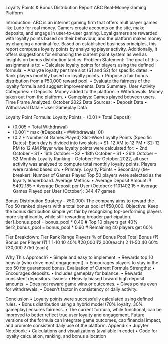 Loyalty Points & Bonus Distribution Report
ABC Real-Money Gaming Platform

Introduction:
ABC is an internet gaming firm that offers multiplayer games like Ludo for real money. Gamers create accounts on the site, make deposits, and engage in user-to-user gaming. Loyal gamers are rewarded with loyalty points based on their behaviour, and the platform makes money by charging a nominal fee.
Based on established business principles, this report computes loyalty points by analyzing player activity. Additionally, it offers suggestions for enhancing the current point system as well as insights on bonus distribution tactics.
Problem Statement:
The goal of this assignment is to:
•	Calculate loyalty points for players using the defined formula.
•	Analyze loyalty per time slot (S1 and S2) for specific dates.
•	Rank players monthly based on loyalty points.
•	Propose a fair bonus distribution from a ₹50,000 reward pool.
•	Evaluate the fairness of the loyalty formula and suggest improvements.
Data Summary:
User Activity Categories:
•	Deposits: Money added to the platform.
•	Withdrawals: Money taken out from the platform.
•	Gameplays: Games played between users.
Time Frame Analyzed: October 2022
Data Sources:
•	Deposit Data
•	Withdrawal Data
•	User Gameplay Data





Loyalty Point Formula:
Loyalty Points =
(0.01 * Total Deposit)
+ (0.005 * Total Withdrawal)
+ (0.001 * max (#Deposits - #Withdrawals, 0))
+ (0.2 * Number of Games Played)
Slot-Wise Loyalty Points (Specific Dates):
	Each day is divided into two slots:
•	S1: 12 AM to 12 PM
•	S2: 12 PM to 12 AM
Player wise loyalty points were calculated for:
•	2nd October – S1
•	16th October – S2
•	18th October – S1
•	26th October – S2
Monthly Loyalty Ranking – October:
For October 2022, all user activity was analysed to compute total monthly loyalty points.
Players were ranked based on:
•	Primary: Loyalty Points
•	Secondary (tie-breaker): Number of Games Played
Top 50 players were selected as the loyalty leaderboard.
Average Metrics:
•	Average Deposit Amount: ₹ 5492.185
•	Average Deposit per User (October): ₹101402.15
•	Average Games Played per User (October): 344.47 games



Bonus Distribution Strategy – ₹50,000:
The company aims to reward the Top 50 ranked players with a total bonus pool of ₹50,000.
Objective: Keep the bonus distribution simple yet fair by recognizing top-performing players more significantly, while still rewarding broader participation.
tier1_bonus_pool = bonus_pool * 0.40 # Top 10 players get 40%
tier2_bonus_pool = bonus_pool * 0.60 # Remaining 40 players get 60%

Tier Breakdown:
Tier	Rank Range	Players	% of Bonus Pool	Total Bonus (₹)	Bonus per Player (₹)
1	1-10	10	40%	₹20,000	₹2,000(each)
2	11-50	40	60%	₹30,000	₹750 (each)

Why This Approach?
•	Simple and easy to implement.
•	Rewards top 10 heavily (who drive most engagement).
•	Encourages players to stay in the top 50 for guaranteed bonus.
Evaluation of Current Formula
 Strengths:
•	Encourages deposits.
•	Includes gameplay for balance.
•	Rewards consistent depositors.
Issues:
•	Heavily biased toward high deposit amounts.
•	Does not reward game wins or outcomes.
•	Gives points even for withdrawals.
•	Doesn't factor in consistency or daily activity.


Conclusion
•	Loyalty points were successfully calculated using defined rules.
•	Bonus distribution using a hybrid model (70% loyalty, 30% gameplay) ensures fairness.
•	The current formula, while functional, can be improved to better reflect true user loyalty and engagement.
Future versions of the formula can integrate game outcomes, cap financial impact, and promote consistent daily use of the platform.
Appendix
•	Jupyter Notebook: 
•	Calculations and visualizations (available in code)
•	Code for loyalty calculation, ranking, and bonus allocation

